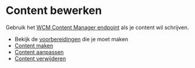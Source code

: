 # Content bewerken
Gebruik het [WCM Content Manager endpoint](/wcmv4/content/endpoint-content-manager) als je content wil schrijven. 

* Bekijk de [voorbereidingen](/wcmv4/content/preparation) die je moet maken
* [Content maken](/wcmv4/content/content-write-create)
* [Content aanpassen](/wcmv4/content/content-write-update)
* [Content verwijderen](/wcmv4/content/content-write-delete)
